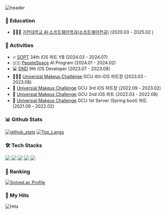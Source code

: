 ![header](https://capsule-render.vercel.app/api?type=waving&color=gradient&height=240&section=header&text=Eun%20Su%20Seo&fontSize=90&fontColor=FFFFFF&animation=twinkling)

### 🏫 Education
- 👩🏻‍💻 [가천대학교 AI·소프트웨어학과(소프트웨어전공)](https://sw.gachon.ac.kr/cms/) (2020.03 - 2025.02 )

### 🚀 Activities
- 🔥 [SOPT](https://www.sopt.org/) 34th iOS 파트 YB (2024.03 - 2024.07)
- 🇺🇸 [PeopleSpace](https://www.irvinetechhub.com/projects/ai-program) AI Program (2024.01 - 2024.02)
- 💻 [DND](https://www.dnd.ac/) 9th iOS Developer (2023.07 - 2023.08)
- 👩🏻‍🏫 [Universial Makeus Challenge](https://www.makeus.in/umc) GCU 4th iOS 파트장 (2023.03 - 2023.08)
- 🍎 [Universial Makeus Challenge](https://www.makeus.in/umc) GCU 3rd iOS 파트장 (2022.09 - 2023.02)
- 🍏 [Universial Makeus Challenge](https://www.makeus.in/umc) GCU 2nd iOS 파트 (2022.03 - 2022.08)
- 🧳 [Universial Makeus Challenge](https://www.makeus.in/umc) GCU 1st Server (Spring boot) 파트 (2021.09 - 2022.02)


### 📊 Github Stats
[![github_stats](https://github-readme-stats.vercel.app/api?username=EunsuSeo01&show_icons=true&hide_border=true)](https://github.com/EunsuSeo01)
[![Top_Langs](https://github-readme-stats.vercel.app/api/top-langs/?username=EunsuSeo01&layout=compact)](https://github.com/EunsuSeo01)

### 🛠 Tech Stacks
<p>
<img src="https://img.shields.io/badge/-Swift-F05138?style=flat-square&logo=Swift&logoColor=white"/>
<img src="https://img.shields.io/badge/-SwiftUI-000000?style=flat-square&logo=Swift&logoColor=2D8ACC"/>
<img src="https://img.shields.io/badge/-Xcode-147EFB?style=flat-square&logo=Xcode&logoColor=white"/>
<img src="https://img.shields.io/badge/-Kotlin-7F52FF?style=flat-square&logo=kotlin&logoColor=white">
<img src="https://img.shields.io/badge/Android-3DDC84?style=flat-square&logo=Android&logoColor=white"/>
</p>

### 🏅 Ranking
[![Solved.ac Profile](http://mazassumnida.wtf/api/v2/generate_badge?boj=eunsu0613)](https://solved.ac/eunsu0613/)

### 👀 My Hits
![Hits](https://hits.seeyoufarm.com/api/count/incr/badge.svg?url=https%3A%2F%2Fgithub.com%2FEunsuSeo01)
